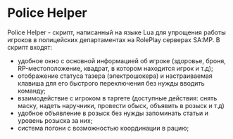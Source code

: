 # Police Helper

Police Helper - скрипт, написанный на языке Lua для упрощения работы игроков в полицейских департаментах на RolePlay серверах SA:MP.
В скрипт входят: 
- удобное окно с основной информацией об игроке (здоровье, броня, RP-местоположение, квадрат, в котором находится игрок и т.д);
- отображение статуса тазера (электрошокера) и настраиваемая клавиша для его быстрого переключения без нужды вводить команду;
- взаимодействие с игроком в таргете (доступные действия: снять маску, надеть наручники, провести обыск, объявить в розыск и т.д)
- удобное объявление в розыск без нужды запоминать статьи и уровень розыска за них;
- система погони с возможностью координации в рацию;
